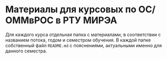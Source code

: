 # Материалы для курсовых по ОС/ОММвРОС в РТУ МИРЭА

Для каждого курса отдельная папка с материалами, в соответствии с названием потока, годом и семестром обучения.
В каждой папке собственный файл `README.md` с пояснениями, актуальными именно для данного семестра.
